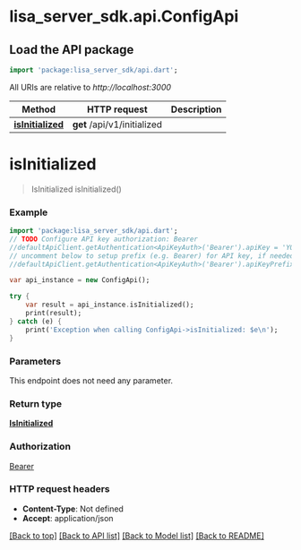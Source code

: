 # lisa_server_sdk.api.ConfigApi

## Load the API package
```dart
import 'package:lisa_server_sdk/api.dart';
```

All URIs are relative to *http://localhost:3000*

Method | HTTP request | Description
------------- | ------------- | -------------
[**isInitialized**](ConfigApi.md#isInitialized) | **get** /api/v1/initialized | 


# **isInitialized**
> IsInitialized isInitialized()



### Example 
```dart
import 'package:lisa_server_sdk/api.dart';
// TODO Configure API key authorization: Bearer
//defaultApiClient.getAuthentication<ApiKeyAuth>('Bearer').apiKey = 'YOUR_API_KEY';
// uncomment below to setup prefix (e.g. Bearer) for API key, if needed
//defaultApiClient.getAuthentication<ApiKeyAuth>('Bearer').apiKeyPrefix = 'Bearer';

var api_instance = new ConfigApi();

try { 
    var result = api_instance.isInitialized();
    print(result);
} catch (e) {
    print('Exception when calling ConfigApi->isInitialized: $e\n');
}
```

### Parameters
This endpoint does not need any parameter.

### Return type

[**IsInitialized**](IsInitialized.md)

### Authorization

[Bearer](../README.md#Bearer)

### HTTP request headers

 - **Content-Type**: Not defined
 - **Accept**: application/json

[[Back to top]](#) [[Back to API list]](../README.md#documentation-for-api-endpoints) [[Back to Model list]](../README.md#documentation-for-models) [[Back to README]](../README.md)

